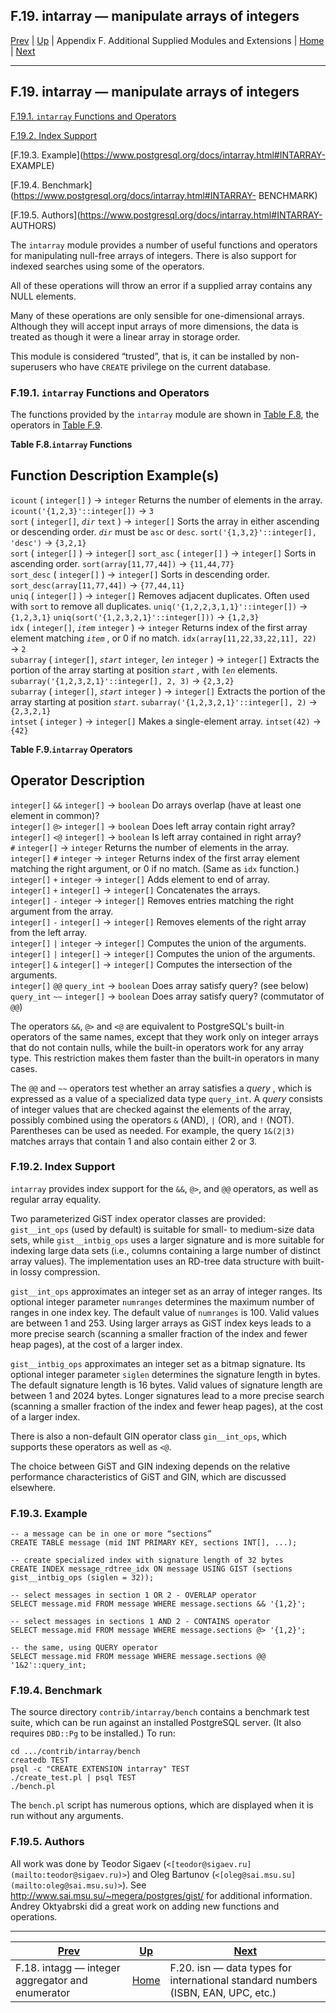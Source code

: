 F.19. intarray — manipulate arrays of integers  
---  
[Prev](https://www.postgresql.org/docs/intagg.html "F.18. intagg — integer aggregator and enumerator") | [Up](https://www.postgresql.org/docs/contrib.html "Appendix F. Additional Supplied Modules and Extensions") | Appendix F. Additional Supplied Modules and Extensions | [Home](https://www.postgresql.org/docs/index.html "PostgreSQL 17.4 Documentation") |  [Next](https://www.postgresql.org/docs/isn.html "F.20. isn — data types for international standard numbers \(ISBN, EAN, UPC, etc.\)")  
  
* * *

## F.19. intarray — manipulate arrays of integers #

[F.19.1. `intarray` Functions and
Operators](https://www.postgresql.org/docs/intarray.html#INTARRAY-FUNCS-OPS)

[F.19.2. Index
Support](https://www.postgresql.org/docs/intarray.html#INTARRAY-INDEX)

[F.19.3. Example](https://www.postgresql.org/docs/intarray.html#INTARRAY-
EXAMPLE)

[F.19.4. Benchmark](https://www.postgresql.org/docs/intarray.html#INTARRAY-
BENCHMARK)

[F.19.5. Authors](https://www.postgresql.org/docs/intarray.html#INTARRAY-
AUTHORS)

The `intarray` module provides a number of useful functions and operators for
manipulating null-free arrays of integers. There is also support for indexed
searches using some of the operators.

All of these operations will throw an error if a supplied array contains any
NULL elements.

Many of these operations are only sensible for one-dimensional arrays.
Although they will accept input arrays of more dimensions, the data is treated
as though it were a linear array in storage order.

This module is considered “trusted”, that is, it can be installed by non-
superusers who have `CREATE` privilege on the current database.

### F.19.1. `intarray` Functions and Operators #

The functions provided by the `intarray` module are shown in [Table
F.8](https://www.postgresql.org/docs/intarray.html#INTARRAY-FUNC-TABLE
"Table F.8. intarray Functions"), the operators in [Table
F.9](https://www.postgresql.org/docs/intarray.html#INTARRAY-OP-TABLE
"Table F.9. intarray Operators").

**Table F.8.`intarray` Functions**

Function Description Example(s)  
---  
`icount` ( `integer[]` ) → `integer` Returns the number of elements in the
array. `icount('{1,2,3}'::integer[])` → `3`  
`sort` ( `integer[]`, _`dir`_ `text` ) → `integer[]` Sorts the array in either
ascending or descending order. _`dir`_ must be `asc` or `desc`.
`sort('{1,3,2}'::integer[], 'desc')` → `{3,2,1}`  
`sort` ( `integer[]` ) → `integer[]` `sort_asc` ( `integer[]` ) → `integer[]`
Sorts in ascending order. `sort(array[11,77,44])` → `{11,44,77}`  
`sort_desc` ( `integer[]` ) → `integer[]` Sorts in descending order.
`sort_desc(array[11,77,44])` → `{77,44,11}`  
`uniq` ( `integer[]` ) → `integer[]` Removes adjacent duplicates. Often used
with `sort` to remove all duplicates. `uniq('{1,2,2,3,1,1}'::integer[])` →
`{1,2,3,1}` `uniq(sort('{1,2,3,2,1}'::integer[]))` → `{1,2,3}`  
`idx` ( `integer[]`, _`item`_ `integer` ) → `integer` Returns index of the
first array element matching _`item`_ , or 0 if no match.
`idx(array[11,22,33,22,11], 22)` → `2`  
`subarray` ( `integer[]`, _`start`_ `integer`, _`len`_ `integer` ) →
`integer[]` Extracts the portion of the array starting at position _`start`_ ,
with _`len`_ elements. `subarray('{1,2,3,2,1}'::integer[], 2, 3)` → `{2,3,2}`  
`subarray` ( `integer[]`, _`start`_ `integer` ) → `integer[]` Extracts the
portion of the array starting at position _`start`_.
`subarray('{1,2,3,2,1}'::integer[], 2)` → `{2,3,2,1}`  
`intset` ( `integer` ) → `integer[]` Makes a single-element array.
`intset(42)` → `{42}`  
  
  

**Table F.9.`intarray` Operators**

Operator Description  
---  
`integer[]` `&&` `integer[]` → `boolean` Do arrays overlap (have at least one
element in common)?  
`integer[]` `@>` `integer[]` → `boolean` Does left array contain right array?  
`integer[]` `<@` `integer[]` → `boolean` Is left array contained in right
array?  
`#` `integer[]` → `integer` Returns the number of elements in the array.  
`integer[]` `#` `integer` → `integer` Returns index of the first array element
matching the right argument, or 0 if no match. (Same as `idx` function.)  
`integer[]` `+` `integer` → `integer[]` Adds element to end of array.  
`integer[]` `+` `integer[]` → `integer[]` Concatenates the arrays.  
`integer[]` `-` `integer` → `integer[]` Removes entries matching the right
argument from the array.  
`integer[]` `-` `integer[]` → `integer[]` Removes elements of the right array
from the left array.  
`integer[]` `|` `integer` → `integer[]` Computes the union of the arguments.  
`integer[]` `|` `integer[]` → `integer[]` Computes the union of the arguments.  
`integer[]` `&` `integer[]` → `integer[]` Computes the intersection of the
arguments.  
`integer[]` `@@` `query_int` → `boolean` Does array satisfy query? (see below)  
`query_int` `~~` `integer[]` → `boolean` Does array satisfy query? (commutator
of `@@`)  
  
  

The operators `&&`, `@>` and `<@` are equivalent to PostgreSQL's built-in
operators of the same names, except that they work only on integer arrays that
do not contain nulls, while the built-in operators work for any array type.
This restriction makes them faster than the built-in operators in many cases.

The `@@` and `~~` operators test whether an array satisfies a _query_ , which
is expressed as a value of a specialized data type `query_int`. A _query_
consists of integer values that are checked against the elements of the array,
possibly combined using the operators `&` (AND), `|` (OR), and `!` (NOT).
Parentheses can be used as needed. For example, the query `1&(2|3)` matches
arrays that contain 1 and also contain either 2 or 3.

### F.19.2. Index Support #

`intarray` provides index support for the `&&`, `@>`, and `@@` operators, as
well as regular array equality.

Two parameterized GiST index operator classes are provided: `gist__int_ops`
(used by default) is suitable for small- to medium-size data sets, while
`gist__intbig_ops` uses a larger signature and is more suitable for indexing
large data sets (i.e., columns containing a large number of distinct array
values). The implementation uses an RD-tree data structure with built-in lossy
compression.

`gist__int_ops` approximates an integer set as an array of integer ranges. Its
optional integer parameter `numranges` determines the maximum number of ranges
in one index key. The default value of `numranges` is 100. Valid values are
between 1 and 253. Using larger arrays as GiST index keys leads to a more
precise search (scanning a smaller fraction of the index and fewer heap
pages), at the cost of a larger index.

`gist__intbig_ops` approximates an integer set as a bitmap signature. Its
optional integer parameter `siglen` determines the signature length in bytes.
The default signature length is 16 bytes. Valid values of signature length are
between 1 and 2024 bytes. Longer signatures lead to a more precise search
(scanning a smaller fraction of the index and fewer heap pages), at the cost
of a larger index.

There is also a non-default GIN operator class `gin__int_ops`, which supports
these operators as well as `<@`.

The choice between GiST and GIN indexing depends on the relative performance
characteristics of GiST and GIN, which are discussed elsewhere.

### F.19.3. Example #

    
    
    -- a message can be in one or more “sections”
    CREATE TABLE message (mid INT PRIMARY KEY, sections INT[], ...);
    
    -- create specialized index with signature length of 32 bytes
    CREATE INDEX message_rdtree_idx ON message USING GIST (sections gist__intbig_ops (siglen = 32));
    
    -- select messages in section 1 OR 2 - OVERLAP operator
    SELECT message.mid FROM message WHERE message.sections && '{1,2}';
    
    -- select messages in sections 1 AND 2 - CONTAINS operator
    SELECT message.mid FROM message WHERE message.sections @> '{1,2}';
    
    -- the same, using QUERY operator
    SELECT message.mid FROM message WHERE message.sections @@ '1&2'::query_int;
    

### F.19.4. Benchmark #

The source directory `contrib/intarray/bench` contains a benchmark test suite,
which can be run against an installed PostgreSQL server. (It also requires
`DBD::Pg` to be installed.) To run:

    
    
    cd .../contrib/intarray/bench
    createdb TEST
    psql -c "CREATE EXTENSION intarray" TEST
    ./create_test.pl | psql TEST
    ./bench.pl
    

The `bench.pl` script has numerous options, which are displayed when it is run
without any arguments.

### F.19.5. Authors #

All work was done by Teodor Sigaev
(`<[teodor@sigaev.ru](mailto:teodor@sigaev.ru)>`) and Oleg Bartunov
(`<[oleg@sai.msu.su](mailto:oleg@sai.msu.su)>`). See
<http://www.sai.msu.su/~megera/postgres/gist/> for additional information.
Andrey Oktyabrski did a great work on adding new functions and operations.

* * *

[Prev](https://www.postgresql.org/docs/intagg.html "F.18. intagg — integer aggregator and enumerator") | [Up](https://www.postgresql.org/docs/contrib.html "Appendix F. Additional Supplied Modules and Extensions") |  [Next](https://www.postgresql.org/docs/isn.html "F.20. isn — data types for international standard numbers \(ISBN, EAN, UPC, etc.\)")  
---|---|---  
F.18. intagg — integer aggregator and enumerator  | [Home](https://www.postgresql.org/docs/index.html "PostgreSQL 17.4 Documentation") |  F.20. isn — data types for international standard numbers (ISBN, EAN, UPC, etc.)

